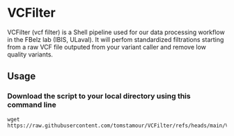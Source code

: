 # VCFilter
VCFilter (vcf filter) is a Shell pipeline used for our data processing workflow in the FBelz lab (IBIS, ULaval). It will perfom standardized filtrations starting from a raw VCF file outputed from your variant caller and remove low quality variants.

## Usage

### Download the script to your local directory using this command line
```
wget https://raw.githubusercontent.com/tomstamour/VCFilter/refs/heads/main/VCFilter.sh
```

